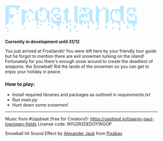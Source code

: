 
![Frostlands](assets/logo_text.png)

**Currently in development until 31/12**


You just arrived at Frostlands! You were left here by your friendly tour guide but he forgot to mention there are 
evil snowmen lurking on the island! Fortunately for you there's enough snow around to create the deadliest of weapons:
the Snowball! Rid the lands of the snowmen so you can get to enjoy your holiday in peace.


### How to play:
- Install required libraries and packages as outlined in _requirements.txt_
- Run _main.py_
- Hunt down some snowmen!




---
Music from #Uppbeat (free for Creators!):
https://uppbeat.io/t/aaron-paul-low/open-fields
License code: IKPJ2R2DEDOYWGOP

Snowball hit Sound Effect by <a href="https://pixabay.com/users/alex_jauk-16800354/?utm_source=link-attribution&utm_medium=referral&utm_campaign=music&utm_content=279699">Alexander Jauk</a> from <a href="https://pixabay.com//?utm_source=link-attribution&utm_medium=referral&utm_campaign=music&utm_content=279699">Pixabay</a>


